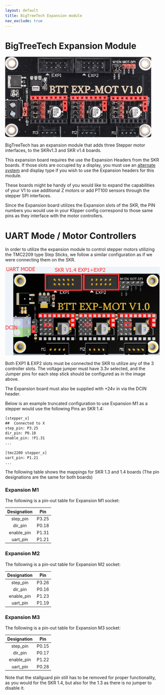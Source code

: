 ```yaml
---
layout: default
title: BigTreeTech Expansion module
nav_exclude: true
---
```


# BigTreeTech Expansion Module

![](./images/PhysicalDevice.jpg)

BigTreeTech has an expansion module that adds three Stepper motor interfaces, to the SKRv1.3 and SKR v1.4 boards.

This expansion board requires the use the Expansion Headers from the SKR boards. If those slots are occupied by a display, you must use an [alternate system](https://github.com/jordanruthe/KlipperScreen) and display type if you wish to use the Expansion headers for this module.

These boards might be handy of you would like to expand the capabilities of your V1 to use additional Z motors or add PT100 sensors through the stepper SPI interfaces.

Since the Expansion board utilizes the Expansion slots of the SKR, the PIN numbers you would use in your Klipper config correspond to those same pins as they interface with the motor controllers.

# UART Mode / Motor Controllers
In order to utilize the expansion module to control stepper motors utilizing the TMC2209 type Step Sticks, we follow a similar configuration as if we were connecting them on the SKR.

![](./images/UARTmode.jpg)

Both EXP1 & EXP2 slots must be connected the SKR to utilize any of the 3 controller slots.  The voltage jumper must have 3.3v selected, and the Jumper pins for each step stick should be configured as in the image above.

The Expansion board must also be supplied with +24v in via the DCIN header.

Below is an example truncated configuration to use Expansion M1 as a stepper would use the following Pins an SKR 1.4:

```
[stepper_x]
##	Connected to X
step_pin: P3.25
dir_pin: P0.18
enable_pin: !P1.31
...

[tmc2209 stepper_x]
uart_pin: P1.21
...
```

The following table shows the mappings for SKR 1.3 and 1.4 boards (The pin designations are the same for both boards)

### Expansion M1

The following is a pin-out table for Expansion M1 socket:

| Designation | Pin |
|:-----------: | :---: |
|step_pin    | P3.25 |
|dir_pin     | P0.18 |
|enable_pin  | P1.31 |
|uart_pin    | P1.21 |

### Expansion M2

The following is a pin-out table for Expansion M2 socket:

| Designation | Pin |
| :-----------: | :---: |
| step_pin    | P3.26 |
| dir_pin     | P0.16 |
| enable_pin  | P1.23 |
| uart_pin    | P1.19 |

### Expansion M3

The following is a pin-out table for Expansion M3 socket:

| Designation | Pin |
| :-----------: | :---: |
| step_pin    | P0.15 |
| dir_pin     | P0.17 |
| enable_pin  | P1.22 |
| uart_pin    | P0.28 |

Note that the stallguard pin still has to be removed for proper functionality, as you would for the SKR 1.4, but also for the 1.3 as there is no jumper to disable it.
